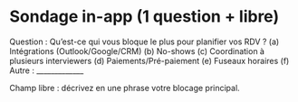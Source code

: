 # Sondage in-app (1 question + libre)
Question : Qu’est-ce qui vous bloque le plus pour planifier vos RDV ?
(a) Intégrations (Outlook/Google/CRM)
(b) No-shows
(c) Coordination à plusieurs interviewers
(d) Paiements/Pré-paiement
(e) Fuseaux horaires
(f) Autre : _____________

Champ libre : décrivez en une phrase votre blocage principal.
